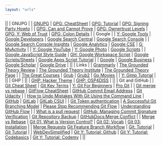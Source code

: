 ```yaml
---
layout: "urls"
---
```


||
| GNUPG |
| [GNUPG](https://gnupg.org/) | [GPG: CheatSheet](https://devhints.io/gnupg/) | [GPG: Tutorial](https://futureboy.us/pgp.html) | [GPG: Signing Party Howto](https://www.cryptnet.net/fdp/crypto/keysigning_party/en/keysigning_party.html) |
| [GPG: Can and Cannot Prove](https://www.qubes-os.org/security/verifying-signatures/) | [GPG: Ownertrust Levels](https://gpgtools.tenderapp.com/kb/faq/what-is-ownertrust-trust-levels-explained) | [GPG: Y: Web of Trust](https://www.youtube.com/watch?v=ktxv53HYrZA) | [GPG: Colon Details](https://github.com/CSNW/gnupg/blob/master/doc/DETAILS) |
| Google |
| [Y: Google Tools](https://www.youtube.com/playlist?list=PLhyAs-FPxmpzsxkxc66c11HpQhQa28vLG) | [Google Developers](https://developers.google.com/) | [Google Search Central](https://developers.google.com/search/) | [Google Search Console](https://search.google.com/search-console) |
| [Google Search Console Insights](https://search.google.com/search-console/insights/) | [Google Analytics](https://analytics.google.com/) | [Google CSE](https://programmablesearchengine.google.com/cse/all) | [G: MyActivity](https://myactivity.google.com/) |
| [Y: Google YouTube](https://www.youtube.com/) | [Y: Google Photo](https://youtu.be/7Ew5Oej19tU) | [Google Scripts](https://rahmatm.samik-ibrahim.vlsm.org/2017/07/google-scripts.html) |
| [Google JavaScript Style Guide](https://google.github.io/styleguide/jsguide.html) | [GH: Google Workspace Script](https://github.com/googleworkspace/apps-script-samples/) | [Google Scripts/Sheets](https://www.howtogeek.com/201436/8-surprisingly-useful-things-you-can-do-with-google-sheets-and-google-apps-script/) | [Google Apps Script Tutorial](http://www.googleappsscript.org/) |
| [Google](https://google.com/) | [Google Business](https://www.google.com/business/) | [Google Scholar](https://scholar.google.com/) | [Google Drive](https://drive.google.com/) |
||
| Links |
| [Grammarly](https://grammarly.com/) | [The Grounded Theory Review](http://groundedtheoryreview.com/) | [The Grounded Theory Institute](http://www.groundedtheory.com/) | [The Grounded Theory Page](https://gtm.vlsm.org/) |
| [The Great Courses](https://www.thegreatcourses.com/) | [Grub](https://www.dedoimedo.com/computers/grub.html) | [Grub2](https://www.dedoimedo.com/computers/grub-2.html) | [Go Movies](https://www12.gomoviesfree.page/) |
| [Y: Gimp Tutorial](https://www.youtube.com/playlist?list=PLynG8gQD-n8Dl23X0o1HFu_5PmBl79niz) |
||
| GHP |
||
| [GHP: Hacker Theme](https://github.com/pages-themes/hacker) | [GHP: OSP4DISS](https://github.com/OSP4DISS) |
||
| Git and GitHub |
| [Git Cheat Sheet](https://education.github.com/git-cheat-sheet-education.pdf) | [Git Key Terms](https://video.udacity-data.com/topher/2017/June/59399479_ud123-git-keyterms/ud123-git-keyterms.pdf) | [Y: Git For Beginners](https://www.youtube.com/watch?v=SWYqp7iY_Tc) | [Pro Git](https://git-scm.com/docs/git-init) |
| [Git merge vs rebase](https://youtu.be/CRlGDDprdOQ) | [GitFlow CheatSheet](http://danielkummer.github.io/git-flow-cheatsheet/) | [GitHub Commit Email Address](https://docs.github.com/en/free-pro-team@latest/github/setting-up-and-managing-your-github-user-account/setting-your-commit-email-address) | [Git Udacity](https://classroom.udacity.com/courses/ud123) |
| [How to Undo Mistakes With Git Using the Command Line](https://www.youtube.com/watch?v=lX9hsdsAeTk) | [GitHub](https://github.com/) | [GitLab](https://about.gitlab.com/) | [GitLab CSUI](https://gitlab.cs.ui.ac.id/) |
| [Git Token authentication](https://github.blog/2020-12-15-token-authentication-requirements-for-git-operations/) | [A Successful Git Branching Model](https://nvie.com/posts/a-successful-git-branching-model/) | [Please Stop  Recommending Git Flow](https://georgestocker.com/2020/03/04/please-stop-recommending-git-flow/) | [Understanding GitHub Flow](https://guides.github.com/introduction/flow/) |
| [What is a pull request](https://www.youtube.com/watch?v=For9VtrQx58) | [GitHub: Managing Commit Signature Verification](https://docs.github.com/en/github/authenticating-to-github/managing-commit-signature-verification) | [Git Repository Backup](https://git-memo.readthedocs.io/en/latest/repository_backup.html) | [GitHubDocs:Merge Conflict](https://docs.github.com/en/free-pro-team@latest/github/collaborating-with-issues-and-pull-requests/resolving-a-merge-conflict-using-the-command-line) | 
| [Merge vs Rebase](https://www.atlassian.com/git/tutorials/merging-vs-rebasing) | [Git 01: What is Version Control?](https://www.youtube.com/watch?v=9GKpbI1siow) | [Git 02: Vocab](https://www.youtube.com/watch?v=n-p1RUmdl9M) | [Git 03: Installation](https://www.youtube.com/watch?v=UFEby2zo-9E) | 
| [Merge Requests](https://docs.gitlab.com/ee/user/project/merge_requests/getting_started.html) [Git Feature Branch Workflow](https://www.atlassian.com/git/tutorials/comparing-workflows/feature-branch-workflow) | [Git: Tutorial](https://backlog.com/git-tutorial/) | [Git Tutorial](https://www.atlassian.com/git/tutorials/) |
| [WebDevSimplified](https://github.com/WebDevSimplified) | [Git Y: Tutorial: Github](https://youtu.be/fQbTeNX1mvM) | [Git Y: Tutorial: Codebasics](https://www.youtube.com/playlist?list=PLeo1K3hjS3usJuxZZUBdjAcilgfQHkRzW) | [Git Y: Tutorial: Codemy](https://www.youtube.com/playlist?list=PLjQo0sojbbxVHcVN4h9DMu6U6spKk21uP) |
||
